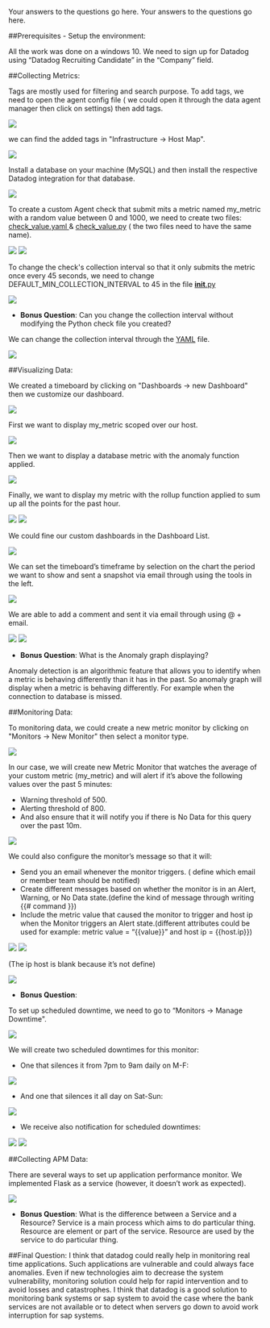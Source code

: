 Your answers to the questions go here.
Your answers to the questions go here.

##Prerequisites - Setup the environment:

All the  work was done on a windows 10.
We need to sign up for Datadog using “Datadog Recruiting Candidate” in the “Company” field.

##Collecting Metrics:

Tags are mostly used  for  filtering and  search purpose.
To add tags, we need  to open the agent config  file ( we could open it  through the data agent manager then click on settings) then add tags.

<img src="./images/1.png">

we can find the added tags in "Infrastructure -> Host Map".

<img src="./images/2.png">

Install a database on your machine (MySQL) and then install the respective Datadog integration for that database.

<img src="./images/3.png">

To create a custom Agent check that submit mits a metric named my_metric with a random value between 0 and 1000, we need  to create two files: [check_value.yaml ](./code/check_value.yaml) & [check_value.py](./code/check_value.py) ( the two files need  to have the same name).

<img src="./images/4.png">
<img src="./images/5.png">

To change the check's collection interval so that it only submits the metric once every 45 seconds, we need  to change DEFAULT_MIN_COLLECTION_INTERVAL to 45 in the  file [__init__.py](./code/__init__.py)

<img src="./images/6.png">

* **Bonus Question**: Can you change the collection interval without modifying the Python check file you created?

We can change the collection interval through the [YAML](./code/YAML.yaml) file.

<img src="./images/7.png">

##Visualizing Data:

We created  a timeboard by clicking  on "Dashboards -> new Dashboard" then we  customize our dashboard.

<img src="./images/8.png">

First we want to display my_metric scoped over our host.

<img src="./images/9.png">

Then we want to display a database metric with the anomaly function applied.

<img src="./images/10.png">

Finally, we want to display my metric with the rollup function applied to sum up all the points for the past hour.

<img src="./images/11.png">

<img src="./images/12.png">

We could fine  our  custom dashboards in the  Dashboard List.

<img src="./images/13.png">

We can set the timeboard’s timeframe by selection on the chart the  period we want to show and sent a snapshot via email through using the tools in the left.

<img src="./images/14.png">

We are able  to add a comment and sent it via email through using  @ + email.

<img src="./images/15.png">

<img src="./images/16.png">

* **Bonus Question**: What is the Anomaly graph displaying?

Anomaly detection is an algorithmic feature that allows you to identify when a metric is behaving differently than it has in the past. 
So anomaly graph will display when a metric is behaving differently. For example when the connection to database is missed.

##Monitoring Data:

To monitoring data, we could create  a  new metric  monitor by clicking  on "Monitors -> New Monitor" then select a monitor type.

<img src="./images/17.png">

In our case, we will create  new Metric Monitor that watches the average of your custom metric (my_metric) and will alert if it’s above the following values over the past 5 minutes:

*	Warning threshold of 500.
*	Alerting threshold of 800.
*	And also ensure that it will notify you if there is No Data for this query over the past 10m.

<img src="./images/18.png">

We could also configure the  monitor’s message  so that it will:

*	Send you an email whenever the monitor triggers. ( define which email or member team should be notified)
*	Create different messages based on whether the monitor is in an Alert, Warning, or No Data state.(define the  kind  of message through writing {{# command }})
*	Include the metric value that caused the monitor to trigger and host ip when the Monitor triggers an Alert state.(different attributes could be  used for example: metric  value = “{{value}}” and host ip = {{host.ip}})

<img src="./images/19.png">

<img src="./images/20.png">

(The ip host is blank because it’s not define)

<img src="./images/21.png">

* **Bonus Question**: 

To set up scheduled downtime, we need  to go to “Monitors -> Manage Downtime".

<img src="./images/22.png">

We will create two scheduled downtimes for this monitor:

*	One that silences it from 7pm to 9am daily on M-F:

<img src="./images/23.png">

*	And one that silences it all day on Sat-Sun:

<img src="./images/24.png">

*	We receive also notification for scheduled downtimes:

<img src="./images/25.png">

<img src="./images/26.png">

##Collecting APM Data:

There are several ways to set up application performance monitor.
We implemented Flask as a service (however, it doesn’t work as expected).

<img src="./images/27.png">

* **Bonus Question**: What is the difference between a Service and a Resource?
Service is a main process which aims to do particular thing. 
Resource are element or part of the service. 
Resource are used by the service to do particular thing.

##Final Question:
I think that datadog could really help in monitoring real time applications. Such applications are vulnerable and could always face anomalies. Even if  new technologies aim to decrease the system vulnerability, monitoring solution could  help for rapid intervention and to avoid  losses and catastrophes.
I think that datadog is a good  solution to monitoring bank systems or sap system to avoid the case where the bank services are not available or to detect when servers go down to avoid  work interruption  for sap systems.

